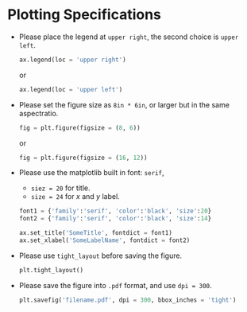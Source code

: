 # Plotting Specifications

- Please place the legend at `upper right`, the second choice is `upper left`.
  ```Python
  ax.legend(loc = 'upper right')
  ```
  or
  ```Python
  ax.legend(loc = 'upper left')
  ```

- Please set the figure size as `8in * 6in`, or larger but in the same aspectratio.

  ```Python
  fig = plt.figure(figsize = (8, 6))
  ```
  or
  ```Python
  fig = plt.figure(figsize = (16, 12))
  ```

- Please use the matplotlib built in font: `serif`,
  - `siez = 20` for title.
  - `size = 24` for $x$ and $y$ label.

  ```Python
  font1 = {'family':'serif', 'color':'black', 'size':20}
  font2 = {'family':'serif', 'color':'black', 'size':14}

  ax.set_title('SomeTitle', fontdict = font1)
  ax.set_xlabel('SomeLabelName', fontdict = font2)
  ```

- Please use `tight_layout` before saving the figure.
  ```Python
  plt.tight_layout()
  ```

- Please save the figure into `.pdf` format, and use `dpi = 300`.

  ```Python
  plt.savefig('filename.pdf', dpi = 300, bbox_inches = 'tight')
  ```